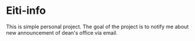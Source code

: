 # Eiti-info

This is simple personal project. The goal of the project is to notify me about new announcement of dean's office via email.
